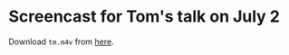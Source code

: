 Screencast for Tom's talk on July 2
====

Download `tm.m4v` from [here](https://docs.google.com/a/zipfianacademy.com/file/d/0B1gdiR_qp6zobzZRMUZjdldjVk0/edit?usp=drive_web).
